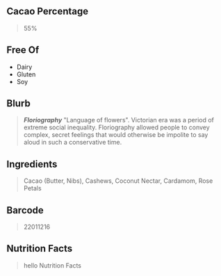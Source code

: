 ## Cacao Percentage
> 55%

## Free Of
- Dairy
- Gluten
- Soy

## Blurb
> ***Floriography*** "Language of flowers".
> Victorian era was a period of extreme social inequality. Floriography allowed people to convey complex, secret feelings that would otherwise be impolite to say aloud in such a conservative time.

## Ingredients
> Cacao (Butter, Nibs), Cashews, Coconut Nectar, Cardamom, Rose Petals

## Barcode
> 22011216

## Nutrition Facts
> hello Nutrition Facts
